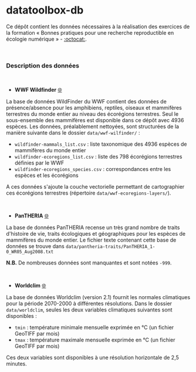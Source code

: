 # datatoolbox-db

Ce dépôt contient les données nécessaires à la réalisation des exercices de la formation « Bonnes pratiques pour une recherche reproductible en écologie numérique » - [:octocat:](https://github.com/FRBCesab/datatoolbox).


<br />

### Description des données

<br />

- **WWF Wildfinder** [:globe_with_meridians:](https://www.worldwildlife.org/pages/wildfinder-database)

La base de données WildFinder du WWF contient des données de présence/absence pour les amphibiens, reptiles, oiseaux et mammifères terrestres du monde entier au niveau des écorégions terrestres. Seul le sous-ensemble des mammifères est disponible dans ce dépôt avec 4936 espèces. Les données, préalablement nettoyées, sont structurées de la manière suivante dans le dossier `data/wwf-wilfinder/` :

  - `wildfinder-mammals_list.csv` : liste taxonomique des 4936 espèces de mammifères du monde entier
  - `wildfinder-ecoregions_list.csv` : liste des 798 écorégions terrestres définies par le WWF
  - `wildfinder-ecoregions_species.csv` : correspondances entre les espèces et les écorégions

A ces données s'ajoute la couche vectorielle permettant de cartographier ces écorégions terrestres (répertoire `data/wwf-ecoregions-layers/`).

<br />

- **PanTHERIA** [:globe_with_meridians:](https://esajournals.onlinelibrary.wiley.com/doi/10.1890/08-1494.1)

La base de données PanTHERIA recense un très grand nombre de traits d'histoire de vie, traits écologiques et géographiques pour les espèces de mammifères du monde entier.
Le fichier texte contenant cette base de données se trouve dans `data/pantheria-traits/PanTHERIA_1-0_WR05_Aug2008.txt`

**N.B.** De nombreuses données sont manquantes et sont notées `-999`.

<br />

- **Worldclim** [:globe_with_meridians:](https://www.worldclim.org/data/worldclim21.html)

La base de données Worldclim (version 2.1) fournit les normales climatiques pour la période 2070-2000 à différentes résolutions. Dans le dossier `data/worldclim`, seules les deux variables climatiques suivantes sont disponibles :

  - `tmin` : température minimale mensuelle exprimée en °C (un fichier GeoTIFF par mois)
  - `tmax` : température maximale mensuelle exprimée en °C (un fichier GeoTIFF par mois)

Ces deux variables sont disponibles à une résolution horizontale de 2,5 minutes.
